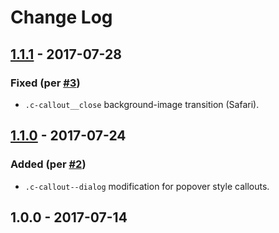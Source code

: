 # Change Log

## [1.1.1] - 2017-07-28
### Fixed (per [#3](https://github.com/zendeskgarden/css-callouts/pull/3))
- `.c-callout__close` background-image transition (Safari).

## [1.1.0] - 2017-07-24
### Added (per [#2](https://github.com/zendeskgarden/css-callouts/pull/2))
- `.c-callout--dialog` modification for popover style callouts.

## 1.0.0 - 2017-07-14

[1.1.1]: https://github.com/zendeskgarden/css-callouts/compare/v1.1.0...v1.1.1
[1.1.0]: https://github.com/zendeskgarden/css-callouts/compare/v1.0.0...v1.1.0
